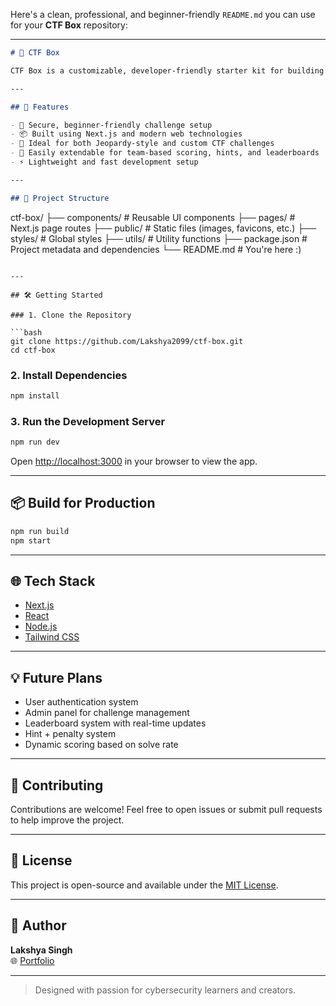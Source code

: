 Here's a clean, professional, and beginner-friendly `README.md` you can use for your **CTF Box** repository:

---

```markdown
# 🧠 CTF Box

CTF Box is a customizable, developer-friendly starter kit for building Capture The Flag (CTF) platforms. Designed with performance, scalability, and simplicity in mind, it's perfect for cybersecurity enthusiasts, educators, and CTF organizers.

---

## 🚀 Features

- 🔐 Secure, beginner-friendly challenge setup
- 📦 Built using Next.js and modern web technologies
- 🎯 Ideal for both Jeopardy-style and custom CTF challenges
- 🧰 Easily extendable for team-based scoring, hints, and leaderboards
- ⚡ Lightweight and fast development setup

---

## 📁 Project Structure

```
ctf-box/
├── components/       # Reusable UI components
├── pages/            # Next.js page routes
├── public/           # Static files (images, favicons, etc.)
├── styles/           # Global styles
├── utils/            # Utility functions
├── package.json      # Project metadata and dependencies
└── README.md         # You're here :)
```

---

## 🛠️ Getting Started

### 1. Clone the Repository

```bash
git clone https://github.com/Lakshya2099/ctf-box.git
cd ctf-box
```

### 2. Install Dependencies

```bash
npm install
```

### 3. Run the Development Server

```bash
npm run dev
```

Open [http://localhost:3000](http://localhost:3000) in your browser to view the app.

---

## 📦 Build for Production

```bash
npm run build
npm start
```

---

## 🌐 Tech Stack

- [Next.js](https://nextjs.org/)
- [React](https://reactjs.org/)
- [Node.js](https://nodejs.org/)
- [Tailwind CSS](https://tailwindcss.com/) 

---

## 💡 Future Plans

- User authentication system
- Admin panel for challenge management
- Leaderboard system with real-time updates
- Hint + penalty system
- Dynamic scoring based on solve rate

---

## 🤝 Contributing

Contributions are welcome! Feel free to open issues or submit pull requests to help improve the project.

---

## 📄 License

This project is open-source and available under the [MIT License](LICENSE).

---

## 👤 Author

**Lakshya Singh**  
🌐 [Portfolio](https://profolio-xi.vercel.app/)

---

> Designed with passion for cybersecurity learners and creators.
```
